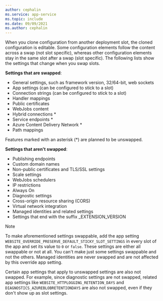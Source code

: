 ```yaml
---
author: cephalin
ms.service: app-service
ms.topic: include
ms.date: 09/09/2021
ms.author: cephalin
---
```


When you clone configuration from another deployment slot, the cloned configuration is editable. Some configuration elements follow the content across a swap (not slot specific), whereas other configuration elements stay in the same slot after a swap (slot specific). The following lists show the settings that change when you swap slots.

**Settings that are swapped**:

* General settings, such as framework version, 32/64-bit, web sockets
* App settings (can be configured to stick to a slot)
* Connection strings (can be configured to stick to a slot)
* Handler mappings
* Public certificates
* WebJobs content
* Hybrid connections *
* Service endpoints *
* Azure Content Delivery Network *
* Path mappings

Features marked with an asterisk (*) are planned to be unswapped. 

**Settings that aren't swapped**:

* Publishing endpoints
* Custom domain names
* Non-public certificates and TLS/SSL settings
* Scale settings
* WebJobs schedulers
* IP restrictions
* Always On
* Diagnostic settings
* Cross-origin resource sharing (CORS)
* Virtual network integration
* Managed identities and related settings
* Settings that end with the suffix _EXTENSION_VERSION

> [!NOTE]
> To make aforementioned settings swappable, add the app setting `WEBSITE_OVERRIDE_PRESERVE_DEFAULT_STICKY_SLOT_SETTINGS` in every slot of the app and set its value to `0` or `false`. These settings are either all swappable or not at all. You can't make just some settings swappable and not the others. Managed identities are never swapped and are not affected by this override app setting.
>
> Certain app settings that apply to unswapped settings are also not swapped. For example, since diagnostic settings are not swapped, related app settings like `WEBSITE_HTTPLOGGING_RETENTION_DAYS` and `DIAGNOSTICS_AZUREBLOBRETENTIONDAYS` are also not swapped, even if they don't show up as slot settings.
>
